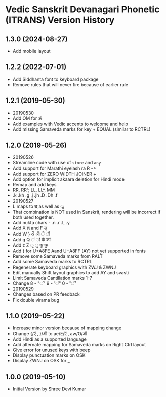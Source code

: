 Vedic Sanskrit Devanagari Phonetic (ITRANS) Version History
======================================

1.3.0 (2024-08-27)
----------------
* Add mobile layout

1.2.2 (2022-07-01)
----------------
* Add Siddhanta font to keyboard package
* Remove rules that will never fire because of earlier rule

1.2.1 (2019-05-30)
----------------
* 20190530 
* Add OM for ॐ
* Add examples with Vedic accents to welcome and help
* Add missing Samaveda marks for  key + EQUAL (similar to RCTRL) 

1.2.0 (2019-05-26)
----------------
* 20190526
* Streamline code with use of `store` and `any`
* Add support for Marathi eyelash ra R - र्‍ 
* Add support for ZERO WIDTH JOINER +
* Add option for implicit akaara deletion for Hindi mode 
* Remap and add keys
* RR, RR^, LL, LL^, MM
* .k .kh .g .j .jh .D .Dh .f
* 20190527
* L maps to ळ् as well as ॢ 
* That combination is NOT used in Sanskrit, rendering will be incorrect if both used together.
* Add nukta chars - .n .r .L .y 
* Add  X ज्ञ् and F ङ् 
* Add W } ऄ ॵ ॆ ॏ 
* Add q Q  ऺ ऻ कऺ कऻ
* Add z Z  ॖ   ॗ  कॖ कॗ
* Add { for U+A8FE Aand U+A8FF (AY) not yet supported in fonts
* Remove some Samaveda marks from RALT
* Add some Samaveda marks to RCTRL
* Regenerate keyboard graphics with ZWJ & ZWNJ
* Edit manually Shift layout graphics to add AY and svasti
* Limit Samaveda Cantillation marks 1-7
* Change 8 - "꣢꣯" 9 - "꣢꣫" 0 - "꣣꣬"
* 20190529 
* Changes based on PR feedback
* Fix double virama bug

1.1.0 (2019-05-22)
----------------
* Increase minor version because of mapping change
* Change {/ऍ , }/ऑ  to ae/E/ऍ ,   aw/O/ऑ
* Add Hindi as a supported language
* Add alternate mapping for Samaveda marks on Right Ctrl layout
* Give error for unused keys with beep
* Display punctuation marks on OSK
* Display ZWNJ on OSK for _

1.0.0 (2019-05-10)
----------------
* Initial Version by Shree Devi Kumar
